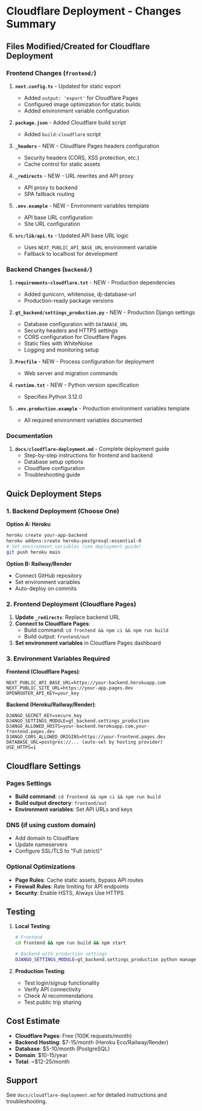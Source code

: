# Cloudflare Deployment - Changes Summary

## Files Modified/Created for Cloudflare Deployment

### Frontend Changes (`frontend/`)

1. **`next.config.ts`** - Updated for static export
   - Added `output: 'export'` for Cloudflare Pages
   - Configured image optimization for static builds
   - Added environment variable configuration

2. **`package.json`** - Added Cloudflare build script
   - Added `build:cloudflare` script

3. **`_headers`** - NEW - Cloudflare Pages headers configuration
   - Security headers (CORS, XSS protection, etc.)
   - Cache control for static assets

4. **`_redirects`** - NEW - URL rewrites and API proxy
   - API proxy to backend
   - SPA fallback routing

5. **`.env.example`** - NEW - Environment variables template
   - API base URL configuration
   - Site URL configuration

6. **`src/lib/api.ts`** - Updated API base URL logic
   - Uses `NEXT_PUBLIC_API_BASE_URL` environment variable
   - Fallback to localhost for development

### Backend Changes (`backend/`)

1. **`requirements-cloudflare.txt`** - NEW - Production dependencies
   - Added gunicorn, whitenoise, dj-database-url
   - Production-ready package versions

2. **`gt_backend/settings_production.py`** - NEW - Production Django settings
   - Database configuration with `DATABASE_URL`
   - Security headers and HTTPS settings
   - CORS configuration for Cloudflare Pages
   - Static files with WhiteNoise
   - Logging and monitoring setup

3. **`Procfile`** - NEW - Process configuration for deployment
   - Web server and migration commands

4. **`runtime.txt`** - NEW - Python version specification
   - Specifies Python 3.12.0

5. **`.env.production.example`** - Production environment variables template
   - All required environment variables documented

### Documentation

1. **`docs/cloudflare-deployment.md`** - Complete deployment guide
   - Step-by-step instructions for frontend and backend
   - Database setup options
   - Cloudflare configuration
   - Troubleshooting guide

## Quick Deployment Steps

### 1. Backend Deployment (Choose One)

**Option A: Heroku**
```bash
heroku create your-app-backend
heroku addons:create heroku-postgresql:essential-0
# Set environment variables (see deployment guide)
git push heroku main
```

**Option B: Railway/Render**
- Connect GitHub repository
- Set environment variables
- Auto-deploy on commits

### 2. Frontend Deployment (Cloudflare Pages)

1. **Update `_redirects`**: Replace backend URL
2. **Connect to Cloudflare Pages**:
   - Build command: `cd frontend && npm ci && npm run build`
   - Build output: `frontend/out`
3. **Set environment variables** in Cloudflare Pages dashboard

### 3. Environment Variables Required

**Frontend (Cloudflare Pages)**:
```
NEXT_PUBLIC_API_BASE_URL=https://your-backend.herokuapp.com
NEXT_PUBLIC_SITE_URL=https://your-app.pages.dev
OPENROUTER_API_KEY=your_key
```

**Backend (Heroku/Railway/Render)**:
```
DJANGO_SECRET_KEY=secure_key
DJANGO_SETTINGS_MODULE=gt_backend.settings_production
DJANGO_ALLOWED_HOSTS=your-backend.herokuapp.com,your-frontend.pages.dev
DJANGO_CORS_ALLOWED_ORIGINS=https://your-frontend.pages.dev
DATABASE_URL=postgres://... (auto-set by hosting provider)
USE_HTTPS=1
```

## Cloudflare Settings

### Pages Settings
- **Build command**: `cd frontend && npm ci && npm run build`
- **Build output directory**: `frontend/out`
- **Environment variables**: Set API URLs and keys

### DNS (if using custom domain)
- Add domain to Cloudflare
- Update nameservers
- Configure SSL/TLS to "Full (strict)"

### Optional Optimizations
- **Page Rules**: Cache static assets, bypass API routes
- **Firewall Rules**: Rate limiting for API endpoints
- **Security**: Enable HSTS, Always Use HTTPS

## Testing

1. **Local Testing**:
   ```bash
   # Frontend
   cd frontend && npm run build && npm start
   
   # Backend with production settings
   DJANGO_SETTINGS_MODULE=gt_backend.settings_production python manage.py runserver
   ```

2. **Production Testing**:
   - Test login/signup functionality
   - Verify API connectivity
   - Check AI recommendations
   - Test public trip sharing

## Cost Estimate

- **Cloudflare Pages**: Free (100K requests/month)
- **Backend Hosting**: $7-15/month (Heroku Eco/Railway/Render)
- **Database**: $5-10/month (PostgreSQL)
- **Domain**: $10-15/year
- **Total**: ~$12-25/month

## Support

See `docs/cloudflare-deployment.md` for detailed instructions and troubleshooting. 